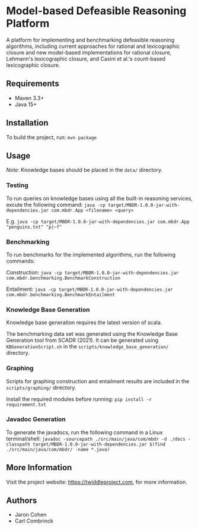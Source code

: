 # Model-based Defeasible Reasoning Platform

A platform for implementing and benchmarking defeasible reasoning algorithms, including current approaches for rational and lexicographic closure and new model-based implementations for rational closure, Lehmann's lexicographic closure, and Casini et al.'s count-based lexicographic closure.

## Requirements

- Maven 3.3+
- Java 15+

## Installation

To build the project, run:
```mvn package```

## Usage

*Note*: Knowledge bases should be placed in the `data/` directory.

### Testing

To run queries on knowledge bases using all the built-in reasoning services, excute the following command:
```java -cp target/MBDR-1.0.0-jar-with-dependencies.jar com.mbdr.App <filename> <query>```

E.g.
```java -cp target/MBDR-1.0.0-jar-with-dependencies.jar com.mbdr.App "penguins.txt" "p|~f"```

### Benchmarking

To run benchmarks for the implemented algorithms, run the following commands:

Construction:
```java -cp target/MBDR-1.0.0-jar-with-dependencies.jar com.mbdr.benchmarking.BenchmarkConstruction```

Entailment:
```java -cp target/MBDR-1.0.0-jar-with-dependencies.jar com.mbdr.benchmarking.BenchmarkEntailment```

### Knowledge Base Generation

Knowledge base generation requires the latest version of scala.

The benchmarking data set was generated using the Knowledge Base Generation tool from SCADR (2021). It can be generated using `KBGenerationScript.sh` in the `scripts/knowledge_base_generation/` directory.

### Graphing

Scripts for graphing construction and entailment results are included in the `scripts/graphing/` directory.

Install the required modules before running:
`pip install -r requirement.txt`

### Javadoc Generation

To generate the javadocs, run the following command in a Linux terminal/shell:
`javadoc -sourcepath ./src/main/java/com/mbdr -d ./docs -classpath target/MBDR-1.0.0-jar-with-dependencies.jar $(find ./src/main/java/com/mbdr/ -name *.java)`

## More Information

Visit the project website: https://twiddleproject.com, for more information.

## Authors
- Jaron Cohen
- Carl Combrinck
